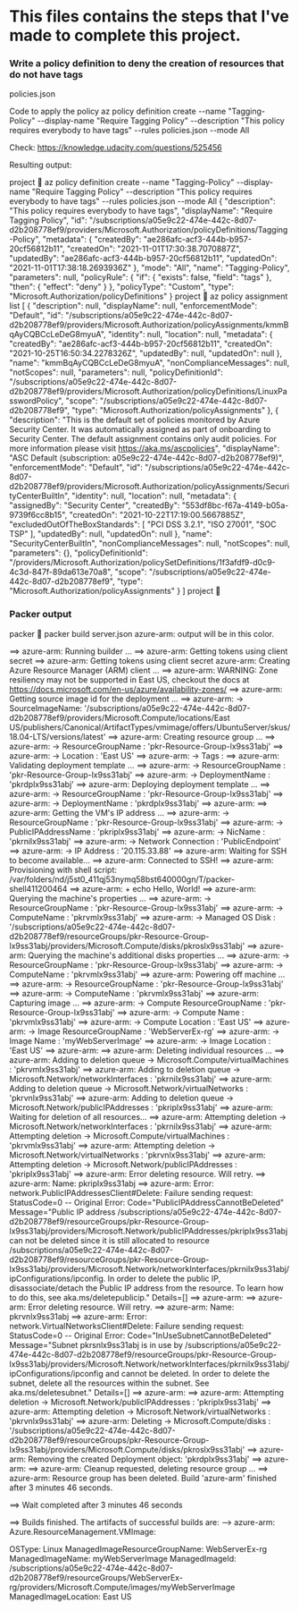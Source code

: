 # This files contains the steps that I've made to complete this project.

### Write a policy definition to deny the creation of resources that do not have tags
policies.json

Code to apply the policy
az policy definition create --name "Tagging-Policy" --display-name "Require Tagging Policy" --description "This policy requires everybody to have tags" --rules policies.json --mode All

Check: https://knowledge.udacity.com/questions/525456

Resulting output:

project  az policy definition create --name "Tagging-Policy" --display-name "Require Tagging Policy" --description "This policy requires everybody to have tags" --rules policies.json --mode All
{
  "description": "This policy requires everybody to have tags",
  "displayName": "Require Tagging Policy",
  "id": "/subscriptions/a05e9c22-474e-442c-8d07-d2b208778ef9/providers/Microsoft.Authorization/policyDefinitions/Tagging-Policy",
  "metadata": {
	 "createdBy": "ae286afc-acf3-444b-b957-20cf56812b11",
	 "createdOn": "2021-11-01T17:30:38.7070887Z",
	 "updatedBy": "ae286afc-acf3-444b-b957-20cf56812b11",
	 "updatedOn": "2021-11-01T17:38:18.2693936Z"
  },
  "mode": "All",
  "name": "Tagging-Policy",
  "parameters": null,
  "policyRule": {
	 "if": {
		"exists": false,
		"field": "tags"
	 },
	 "then": {
		"effect": "deny"
	 }
  },
  "policyType": "Custom",
  "type": "Microsoft.Authorization/policyDefinitions"
}
project  az policy assignment list
[
  {
	 "description": null,
	 "displayName": null,
	 "enforcementMode": "Default",
	 "id": "/subscriptions/a05e9c22-474e-442c-8d07-d2b208778ef9/providers/Microsoft.Authorization/policyAssignments/kmmBqAyCQBCcLeDeG8myuA",
	 "identity": null,
	 "location": null,
	 "metadata": {
		"createdBy": "ae286afc-acf3-444b-b957-20cf56812b11",
		"createdOn": "2021-10-25T16:50:34.2278326Z",
		"updatedBy": null,
		"updatedOn": null
	 },
	 "name": "kmmBqAyCQBCcLeDeG8myuA",
	 "nonComplianceMessages": null,
	 "notScopes": null,
	 "parameters": null,
	 "policyDefinitionId": "/subscriptions/a05e9c22-474e-442c-8d07-d2b208778ef9/providers/Microsoft.Authorization/policyDefinitions/LinuxPasswordPolicy",
	 "scope": "/subscriptions/a05e9c22-474e-442c-8d07-d2b208778ef9",
	 "type": "Microsoft.Authorization/policyAssignments"
  },
  {
	 "description": "This is the default set of policies monitored by Azure Security Center. It was automatically assigned as part of onboarding to Security Center. The default assignment contains only audit policies. For more information please visit https://aka.ms/ascpolicies",
	 "displayName": "ASC Default (subscription: a05e9c22-474e-442c-8d07-d2b208778ef9)",
	 "enforcementMode": "Default",
	 "id": "/subscriptions/a05e9c22-474e-442c-8d07-d2b208778ef9/providers/Microsoft.Authorization/policyAssignments/SecurityCenterBuiltIn",
	 "identity": null,
	 "location": null,
	 "metadata": {
		"assignedBy": "Security Center",
		"createdBy": "553df8bc-f67a-4149-b05a-9739f6cc8b15",
		"createdOn": "2021-10-22T17:19:00.5667885Z",
		"excludedOutOfTheBoxStandards": [
		  "PCI DSS 3.2.1",
		  "ISO 27001",
		  "SOC TSP"
		],
		"updatedBy": null,
		"updatedOn": null
	 },
	 "name": "SecurityCenterBuiltIn",
	 "nonComplianceMessages": null,
	 "notScopes": null,
	 "parameters": {},
	 "policyDefinitionId": "/providers/Microsoft.Authorization/policySetDefinitions/1f3afdf9-d0c9-4c3d-847f-89da613e70a8",
	 "scope": "/subscriptions/a05e9c22-474e-442c-8d07-d2b208778ef9",
	 "type": "Microsoft.Authorization/policyAssignments"
  }
]
project  



### Packer output

packer  packer build server.json
azure-arm: output will be in this color.

==> azure-arm: Running builder ...
==> azure-arm: Getting tokens using client secret
==> azure-arm: Getting tokens using client secret
	 azure-arm: Creating Azure Resource Manager (ARM) client ...
==> azure-arm: WARNING: Zone resiliency may not be supported in East US, checkout the docs at https://docs.microsoft.com/en-us/azure/availability-zones/
==> azure-arm: Getting source image id for the deployment ...
==> azure-arm:  -> SourceImageName: '/subscriptions/a05e9c22-474e-442c-8d07-d2b208778ef9/providers/Microsoft.Compute/locations/East US/publishers/Canonical/ArtifactTypes/vmimage/offers/UbuntuServer/skus/18.04-LTS/versions/latest'
==> azure-arm: Creating resource group ...
==> azure-arm:  -> ResourceGroupName : 'pkr-Resource-Group-lx9ss31abj'
==> azure-arm:  -> Location          : 'East US'
==> azure-arm:  -> Tags              :
==> azure-arm: Validating deployment template ...
==> azure-arm:  -> ResourceGroupName : 'pkr-Resource-Group-lx9ss31abj'
==> azure-arm:  -> DeploymentName    : 'pkrdplx9ss31abj'
==> azure-arm: Deploying deployment template ...
==> azure-arm:  -> ResourceGroupName : 'pkr-Resource-Group-lx9ss31abj'
==> azure-arm:  -> DeploymentName    : 'pkrdplx9ss31abj'
==> azure-arm:
==> azure-arm: Getting the VM's IP address ...
==> azure-arm:  -> ResourceGroupName   : 'pkr-Resource-Group-lx9ss31abj'
==> azure-arm:  -> PublicIPAddressName : 'pkriplx9ss31abj'
==> azure-arm:  -> NicName             : 'pkrnilx9ss31abj'
==> azure-arm:  -> Network Connection  : 'PublicEndpoint'
==> azure-arm:  -> IP Address          : '20.115.33.88'
==> azure-arm: Waiting for SSH to become available...
==> azure-arm: Connected to SSH!
==> azure-arm: Provisioning with shell script: /var/folders/nd/j5st0_411qj53nymq58bst640000gn/T/packer-shell411200464
==> azure-arm: + echo Hello, World!
==> azure-arm: Querying the machine's properties ...
==> azure-arm:  -> ResourceGroupName : 'pkr-Resource-Group-lx9ss31abj'
==> azure-arm:  -> ComputeName       : 'pkrvmlx9ss31abj'
==> azure-arm:  -> Managed OS Disk   : '/subscriptions/a05e9c22-474e-442c-8d07-d2b208778ef9/resourceGroups/pkr-Resource-Group-lx9ss31abj/providers/Microsoft.Compute/disks/pkroslx9ss31abj'
==> azure-arm: Querying the machine's additional disks properties ...
==> azure-arm:  -> ResourceGroupName : 'pkr-Resource-Group-lx9ss31abj'
==> azure-arm:  -> ComputeName       : 'pkrvmlx9ss31abj'
==> azure-arm: Powering off machine ...
==> azure-arm:  -> ResourceGroupName : 'pkr-Resource-Group-lx9ss31abj'
==> azure-arm:  -> ComputeName       : 'pkrvmlx9ss31abj'
==> azure-arm: Capturing image ...
==> azure-arm:  -> Compute ResourceGroupName : 'pkr-Resource-Group-lx9ss31abj'
==> azure-arm:  -> Compute Name              : 'pkrvmlx9ss31abj'
==> azure-arm:  -> Compute Location          : 'East US'
==> azure-arm:  -> Image ResourceGroupName   : 'WebServerEx-rg'
==> azure-arm:  -> Image Name                : 'myWebServerImage'
==> azure-arm:  -> Image Location            : 'East US'
==> azure-arm: 
==> azure-arm: Deleting individual resources ...
==> azure-arm: Adding to deletion queue -> Microsoft.Compute/virtualMachines : 'pkrvmlx9ss31abj'
==> azure-arm: Adding to deletion queue -> Microsoft.Network/networkInterfaces : 'pkrnilx9ss31abj'
==> azure-arm: Adding to deletion queue -> Microsoft.Network/virtualNetworks : 'pkrvnlx9ss31abj'
==> azure-arm: Adding to deletion queue -> Microsoft.Network/publicIPAddresses : 'pkriplx9ss31abj'
==> azure-arm: Waiting for deletion of all resources...
==> azure-arm: Attempting deletion -> Microsoft.Network/networkInterfaces : 'pkrnilx9ss31abj'
==> azure-arm: Attempting deletion -> Microsoft.Compute/virtualMachines : 'pkrvmlx9ss31abj'
==> azure-arm: Attempting deletion -> Microsoft.Network/virtualNetworks : 'pkrvnlx9ss31abj'
==> azure-arm: Attempting deletion -> Microsoft.Network/publicIPAddresses : 'pkriplx9ss31abj'
==> azure-arm: Error deleting resource. Will retry.
==> azure-arm: Name: pkriplx9ss31abj
==> azure-arm: Error: network.PublicIPAddressesClient#Delete: Failure sending request: StatusCode=0 -- Original Error: Code="PublicIPAddressCannotBeDeleted" Message="Public IP address /subscriptions/a05e9c22-474e-442c-8d07-d2b208778ef9/resourceGroups/pkr-Resource-Group-lx9ss31abj/providers/Microsoft.Network/publicIPAddresses/pkriplx9ss31abj can not be deleted since it is still allocated to resource /subscriptions/a05e9c22-474e-442c-8d07-d2b208778ef9/resourceGroups/pkr-Resource-Group-lx9ss31abj/providers/Microsoft.Network/networkInterfaces/pkrnilx9ss31abj/ipConfigurations/ipconfig. In order to delete the public IP, disassociate/detach the Public IP address from the resource.  To learn how to do this, see aka.ms/deletepublicip." Details=[]
==> azure-arm:
==> azure-arm: Error deleting resource. Will retry.
==> azure-arm: Name: pkrvnlx9ss31abj
==> azure-arm: Error: network.VirtualNetworksClient#Delete: Failure sending request: StatusCode=0 -- Original Error: Code="InUseSubnetCannotBeDeleted" Message="Subnet pkrsnlx9ss31abj is in use by /subscriptions/a05e9c22-474e-442c-8d07-d2b208778ef9/resourceGroups/pkr-Resource-Group-lx9ss31abj/providers/Microsoft.Network/networkInterfaces/pkrnilx9ss31abj/ipConfigurations/ipconfig and cannot be deleted. In order to delete the subnet, delete all the resources within the subnet. See aka.ms/deletesubnet." Details=[]
==> azure-arm:
==> azure-arm: Attempting deletion -> Microsoft.Network/publicIPAddresses : 'pkriplx9ss31abj'
==> azure-arm: Attempting deletion -> Microsoft.Network/virtualNetworks : 'pkrvnlx9ss31abj'
==> azure-arm:  Deleting -> Microsoft.Compute/disks : '/subscriptions/a05e9c22-474e-442c-8d07-d2b208778ef9/resourceGroups/pkr-Resource-Group-lx9ss31abj/providers/Microsoft.Compute/disks/pkroslx9ss31abj'
==> azure-arm: Removing the created Deployment object: 'pkrdplx9ss31abj'
==> azure-arm: 
==> azure-arm: Cleanup requested, deleting resource group ...
==> azure-arm: Resource group has been deleted.
Build 'azure-arm' finished after 3 minutes 46 seconds.

==> Wait completed after 3 minutes 46 seconds

==> Builds finished. The artifacts of successful builds are:
--> azure-arm: Azure.ResourceManagement.VMImage:

OSType: Linux
ManagedImageResourceGroupName: WebServerEx-rg
ManagedImageName: myWebServerImage
ManagedImageId: /subscriptions/a05e9c22-474e-442c-8d07-d2b208778ef9/resourceGroups/WebServerEx-rg/providers/Microsoft.Compute/images/myWebServerImage
ManagedImageLocation: East US
